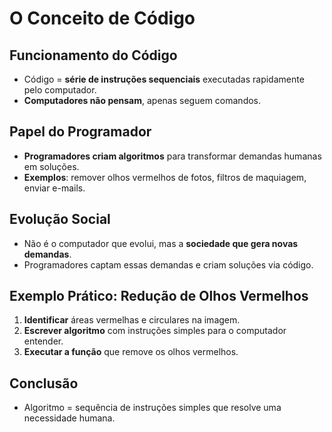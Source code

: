 # O Conceito de Código

## Funcionamento do Código
- Código = **série de instruções sequenciais** executadas rapidamente pelo computador.
- **Computadores não pensam**, apenas seguem comandos.

## Papel do Programador
- **Programadores criam algoritmos** para transformar demandas humanas em soluções.
- **Exemplos**: remover olhos vermelhos de fotos, filtros de maquiagem, enviar e-mails.

## Evolução Social
- Não é o computador que evolui, mas a **sociedade que gera novas demandas**.
- Programadores captam essas demandas e criam soluções via código.

## Exemplo Prático: Redução de Olhos Vermelhos
1. **Identificar** áreas vermelhas e circulares na imagem.
2. **Escrever algoritmo** com instruções simples para o computador entender.
3. **Executar a função** que remove os olhos vermelhos.

## Conclusão
- Algoritmo = sequência de instruções simples que resolve uma necessidade humana.
